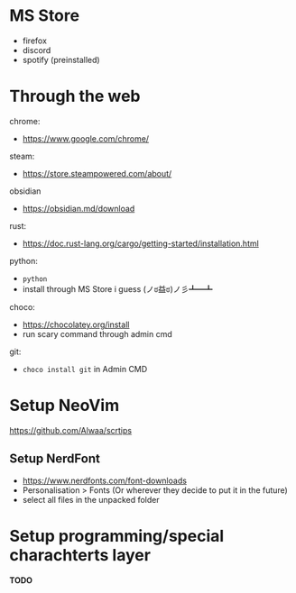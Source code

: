 # MS Store

 - firefox
 - discord
 - spotify (preinstalled)

# Through the web

chrome:
 - https://www.google.com/chrome/

steam:
 - https://store.steampowered.com/about/

obsidian
 - https://obsidian.md/download

rust: 
 - https://doc.rust-lang.org/cargo/getting-started/installation.html

python:
 - `python`
 - install through MS Store i guess (ノಠ益ಠ)ノ彡┻━┻

choco:
 - https://chocolatey.org/install
 - run scary command through admin cmd

git:
 - `choco install git` in Admin CMD

# Setup NeoVim
https://github.com/Alwaa/scrtips

## Setup NerdFont
 - https://www.nerdfonts.com/font-downloads
 - Personalisation > Fonts (Or wherever they decide to put it in the future)
 - select all files in the unpacked folder
 

# Setup programming/special charachterts layer
 **TODO**
